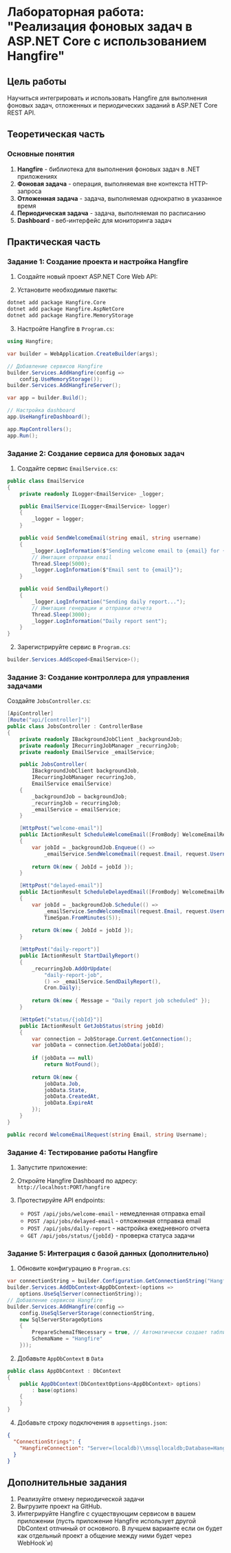 # Лабораторная работа: "Реализация фоновых задач в ASP.NET Core с использованием Hangfire"

## Цель работы
Научиться интегрировать и использовать Hangfire для выполнения фоновых задач, отложенных и периодических заданий в ASP.NET Core REST API.

## Теоретическая часть

### Основные понятия
1. **Hangfire** - библиотека для выполнения фоновых задач в .NET приложениях
2. **Фоновая задача** - операция, выполняемая вне контекста HTTP-запроса
3. **Отложенная задача** - задача, выполняемая однократно в указанное время
4. **Периодическая задача** - задача, выполняемая по расписанию
5. **Dashboard** - веб-интерфейс для мониторинга задач

## Практическая часть

### Задание 1: Создание проекта и настройка Hangfire

1. Создайте новый проект ASP.NET Core Web API:

2. Установите необходимые пакеты:
```bash
dotnet add package Hangfire.Core
dotnet add package Hangfire.AspNetCore
dotnet add package Hangfire.MemoryStorage
```

3. Настройте Hangfire в `Program.cs`:
```csharp
using Hangfire;

var builder = WebApplication.CreateBuilder(args);

// Добавление сервисов Hangfire
builder.Services.AddHangfire(config => 
    config.UseMemoryStorage());
builder.Services.AddHangfireServer();

var app = builder.Build();

// Настройка dashboard
app.UseHangfireDashboard();

app.MapControllers();
app.Run();
```

### Задание 2: Создание сервиса для фоновых задач

1. Создайте сервис `EmailService.cs`:
```csharp
public class EmailService
{
    private readonly ILogger<EmailService> _logger;

    public EmailService(ILogger<EmailService> logger)
    {
        _logger = logger;
    }

    public void SendWelcomeEmail(string email, string username)
    {
        _logger.LogInformation($"Sending welcome email to {email} for {username}");
        // Имитация отправки email
        Thread.Sleep(5000);
        _logger.LogInformation($"Email sent to {email}");
    }

    public void SendDailyReport()
    {
        _logger.LogInformation("Sending daily report...");
        // Имитация генерации и отправки отчета
        Thread.Sleep(3000);
        _logger.LogInformation("Daily report sent");
    }
}
```

2. Зарегистрируйте сервис в `Program.cs`:
```csharp
builder.Services.AddScoped<EmailService>();
```

### Задание 3: Создание контроллера для управления задачами

Создайте `JobsController.cs`:
```csharp
[ApiController]
[Route("api/[controller]")]
public class JobsController : ControllerBase
{
    private readonly IBackgroundJobClient _backgroundJob;
    private readonly IRecurringJobManager _recurringJob;
    private readonly EmailService _emailService;

    public JobsController(
        IBackgroundJobClient backgroundJob,
        IRecurringJobManager recurringJob,
        EmailService emailService)
    {
        _backgroundJob = backgroundJob;
        _recurringJob = recurringJob;
        _emailService = emailService;
    }

    [HttpPost("welcome-email")]
    public IActionResult ScheduleWelcomeEmail([FromBody] WelcomeEmailRequest request)
    {
        var jobId = _backgroundJob.Enqueue(() => 
            _emailService.SendWelcomeEmail(request.Email, request.Username));
        
        return Ok(new { JobId = jobId });
    }

    [HttpPost("delayed-email")]
    public IActionResult ScheduleDelayedEmail([FromBody] WelcomeEmailRequest request)
    {
        var jobId = _backgroundJob.Schedule(() => 
            _emailService.SendWelcomeEmail(request.Email, request.Username),
            TimeSpan.FromMinutes(5));
        
        return Ok(new { JobId = jobId });
    }

    [HttpPost("daily-report")]
    public IActionResult StartDailyReport()
    {
        _recurringJob.AddOrUpdate(
            "daily-report-job",
            () => _emailService.SendDailyReport(),
            Cron.Daily);
        
        return Ok(new { Message = "Daily report job scheduled" });
    }

    [HttpGet("status/{jobId}")]
    public IActionResult GetJobStatus(string jobId)
    {
        var connection = JobStorage.Current.GetConnection();
        var jobData = connection.GetJobData(jobId);
        
        if (jobData == null)
            return NotFound();
            
        return Ok(new { 
            jobData.Job,
            jobData.State,
            jobData.CreatedAt,
            jobData.ExpireAt
        });
    }
}

public record WelcomeEmailRequest(string Email, string Username);
```

### Задание 4: Тестирование работы Hangfire

1. Запустите приложение:

2. Откройте Hangfire Dashboard по адресу: `http://localhost:PORT/hangfire`

3. Протестируйте API endpoints:
   - `POST /api/jobs/welcome-email` - немедленная отправка email
   - `POST /api/jobs/delayed-email` - отложенная отправка email
   - `POST /api/jobs/daily-report` - настройка ежедневного отчета
   - `GET /api/jobs/status/{jobId}` - проверка статуса задачи

### Задание 5: Интеграция с базой данных (дополнительно)

1. Обновите конфигурацию в `Program.cs`:
```csharp
var connectionString = builder.Configuration.GetConnectionString("HangfireConnection");
builder.Services.AddDbContext<AppDbContext>(options =>
    options.UseSqlServer(connectionString));
// Добавление сервисов Hangfire
builder.Services.AddHangfire(config =>
    config.UseSqlServerStorage(connectionString,
    new SqlServerStorageOptions
    {
        PrepareSchemaIfNecessary = true, // Автоматически создает таблицы
        SchemaName = "Hangfire"
    }));
```
2. Добавьте `AppDbContext` в `Data`
```csharp
public class AppDbContext : DbContext
{
    public AppDbContext(DbContextOptions<AppDbContext> options)
        : base(options)
    {
    }
}
```
4. Добавьте строку подключения в `appsettings.json`:
```json
{
  "ConnectionStrings": {
    "HangfireConnection": "Server=(localdb)\\mssqllocaldb;Database=HangfireTest;Trusted_Connection=True;"
  }
}
```

## Дополнительные задания

1. Реализуйте отмену периодической задачи
2. Выгрузите проект на GitHub.
3. Интегрируйте Hangfire с существующим сервисом в вашем приложении (пусть приложение Hangfire использует другой DbContext отлчиный от основного. В лучшем варианте если он будет как отдельный проект а общение между ними будет через WebHook`и)
